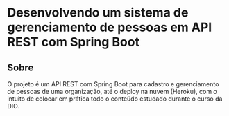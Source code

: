 # Desenvolvendo um sistema de gerenciamento de pessoas em API REST com Spring Boot

## Sobre
O projeto é um API REST com Spring Boot para cadastro e gerenciamento de  pessoas de uma organização, até o deploy na nuvem (Heroku), com o intuito de colocar em prática todo o conteúdo estudado durante o curso da DIO.
